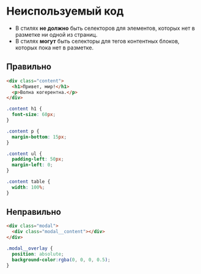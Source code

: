 # Неиспользуемый код

- В стилях **не должно** быть селекторов для элементов, которых нет в разметке ни одной из страниц.
- В стилях **могут** быть селекторы для тегов контентных блоков, которых пока нет в разметке.

## Правильно

```html
<div class="content">
  <h1>Привет, мир!</h1>
  <p>Волна когерентна.</p>
</div>
```

```css
.content h1 {
  font-size: 60px;
}

.content p {
  margin-bottom: 15px;
}

.content ul {
  padding-left: 50px;
  margin-left: 0;
}

.content table {
  width: 100%;
}
```

## Неправильно

```html
<div class="modal">
  <div class="modal__content"></div>
</div>
```

```css
.modal__overlay {
  position: absolute;
  background-color:rgba(0, 0, 0, 0.5);
}
```
